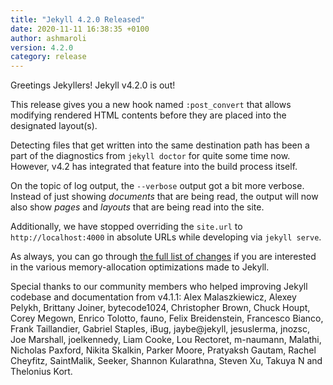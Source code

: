 ```yaml
---
title: "Jekyll 4.2.0 Released"
date: 2020-11-11 16:38:35 +0100
author: ashmaroli
version: 4.2.0
category: release
---
```


Greetings Jekyllers! Jekyll v4.2.0 is out!

This release gives you a new hook named `:post_convert` that allows modifying rendered HTML contents before they are
placed into the designated layout(s).

Detecting files that get written into the same destination path has been a part of the diagnostics from `jekyll doctor`
for quite some time now. However, v4.2 has integrated that feature into the build process itself.

On the topic of log output, the `--verbose` output got a bit more verbose. Instead of just showing *documents* that are
being read, the output will now also show *pages* and *layouts* that are being read into the site.

Additionally, we have stopped overriding the `site.url` to `http://localhost:4000` in absolute URLs while developing
via `jekyll serve`.

As always, you can go through [the full list of changes](/docs/history/#v4-2-0) if you are interested in the various
memory-allocation optimizations made to Jekyll.

Special thanks to our community members who helped improving Jekyll codebase and documentation from v4.1.1:
Alex Malaszkiewicz, Alexey Pelykh, Brittany Joiner, bytecode1024, Christopher Brown, Chuck Houpt, Corey Megown,
Enrico Tolotto, fauno, Felix Breidenstein, Francesco Bianco, Frank Taillandier, Gabriel Staples, iBug, jaybe@jekyll,
jesuslerma, jnozsc, Joe Marshall, joelkennedy, Liam Cooke, Lou Rectoret, m-naumann, Malathi, Nicholas Paxford,
Nikita Skalkin, Parker Moore, Pratyaksh Gautam, Rachel Cheyfitz, SaintMalik, Seeker, Shannon Kularathna, Steven Xu,
Takuya N and Thelonius Kort.
